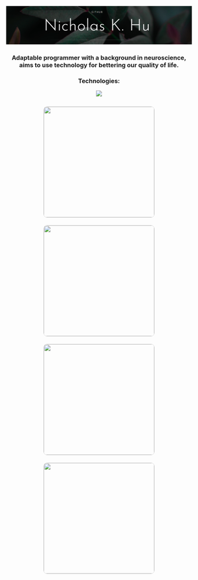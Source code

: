<link rel="stylesheet" type="text/css" href="style.html">
<img src='GitHub Banner.png' alt="banner"></img>
<h3 align="center">Adaptable programmer with a background in neuroscience, aims to use technology for bettering our quality of life.</h3>

<h3 align="center">Technologies:</h3>
<p align="center">
  <a href="https://skillicons.dev">
    <img src="https://skillicons.dev/icons?i=javascript,py,html,css,react,vue,typescript,tailwind,mongodb,express,nodejs,postgres,wordpress,linux,androidstudio&theme=light" />
  </a>
</p>

<style>
  .container {
    display: flex;
    flex-wrap: wrap;
    justify-content: center;
  }

  .item {
    width: 300px;
    height: 300px;
    margin: 10px;
    overflow: hidden;
    border: 1px solid #ddd;
    border-radius: 10px;
  }

  .item img {
    width: 100%;
    height: 100%;
    object-fit: cover;
  }
</style>

 <div class="container">
    <div class="item">
      <img src="https://media.giphy.com/media/Vuw9m5wXviFIQ/giphy.gif">
    </div>
    <div class="item">
      <img src="https://media.giphy.com/media/l0HlVsjikuZJAvyUE/giphy.gif">
    </div>
    <div class="item">
      <img src="https://media.giphy.com/media/1iw7RG8JbOmpa/giphy.gif">
    </div>
    <div class="item">
      <img src="https://media.giphy.com/media/YrJ9kfoC3sIt6/giphy.gif">
    </div>
  </div>
